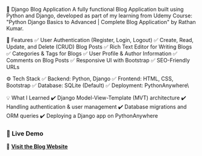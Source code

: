 📝 Django Blog Application
A fully functional Blog Application built using Python and Django, developed as part of my learning from Udemy Course: "Python Django Basics to Advanced | Complete Blog Application" by Rathan Kumar.


📌 Features
✅ User Authentication (Register, Login, Logout)
✅ Create, Read, Update, and Delete (CRUD) Blog Posts
✅ Rich Text Editor for Writing Blogs
✅ Categories & Tags for Blogs
✅ User Profile & Author Information
✅ Comments on Blog Posts
✅ Responsive UI with Bootstrap
✅ SEO-Friendly URLs

⚙️ Tech Stack
✅ Backend: Python, Django
✅ Frontend: HTML, CSS, Bootstrap
✅ Database: SQLite (Default)
✅ Deployment: PythonAnywhere\

💡 What I Learned
✔️ Django Model-View-Template (MVT) architecture
✔️ Handling authentication & user management
✔️ Database migrations and ORM queries
✔️ Deploying a Django app on PythonAnywhere


### 📌 Live Demo  
🔗 **[Visit the Blog Website](https://ananthakrishnan12.pythonanywhere.com/)**  

